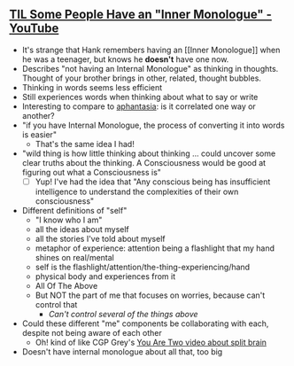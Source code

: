 ## [TIL Some People Have an "Inner Monologue" - YouTube](https://www.youtube.com/watch?v=XmTMU39tPgM)
- It's strange that Hank remembers having an [[Inner Monologue]] when he was a teenager, but knows he **doesn't** have one now.
- Describes "not having an Internal Monologue" as thinking in thoughts. Thought of your brother brings in other, related, thought bubbles.
- Thinking in words seems less efficient
- Still experiences words when thinking about what to say or write 
- Interesting to compare to [aphantasia](https://en.wikipedia.org/wiki/Aphantasia): is it correlated one way or another?
- "if you have Internal Monologue, the process of converting it into words is easier"
	- That's the same idea I had!
- "wild thing is how little thinking about thinking ... could uncover some clear truths about the thinking. A Consciousness would be good at figuring out what a Consciousness is"
	- [ ] Yup! I've had the idea that "Any conscious being has insufficient intelligence to understand the complexities of their own consciousness"
- Different definitions of "self"
	- "I know who I am"
	- all the ideas about myself
	- all the stories I've told about myself
	- metaphor of experience: attention being a flashlight that my hand shines on real/mental
	- self is the flashlight/attention/the-thing-experiencing/hand
	- physical body and experiences from it
	- All Of The Above
	- But NOT the part of me that focuses on worries, because can't control that
		- *Can't control several of the things above*
- Could these different "me" components be collaborating with each, despite not being aware of each other
	- Oh! kind of like CGP Grey's [You Are Two video about split brain](https://www.youtube.com/watch?v=wfYbgdo8e-8)
- Doesn't have internal monologue about all that, too big